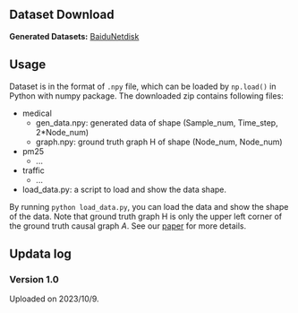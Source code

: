 ## Dataset Download

<!-- **Source Code for Generation Pipeline:** [CausalTime](https://github.com/jarrycyx/UNN/tree/main/CausalTime) -->

**Generated Datasets:** [BaiduNetdisk](https://pan.baidu.com/s/1yU6CpHG_7KSv2UoIl4BSJg?pwd=4ins) 

<!-- If the download link is invalid, please [contact us](../). -->

<!-- [TsinghuaCloud](https://cloud.tsinghua.edu.cn/d/3f1ca39aa8b64c0c8fc9/)   -->

## Usage

Dataset is in the format of `.npy` file, which can be loaded by `np.load()` in Python with numpy package. The downloaded zip contains following files:

- medical
    - gen_data.npy: generated data of shape (Sample_num, Time_step, 2*Node_num)
    - graph.npy: ground truth graph H of shape (Node_num, Node_num)
- pm25
    - ...
- traffic
    - ...
- load_data.py: a script to load and show the data shape.


By running `python load_data.py`, you can load the data and show the shape of the data. Note that ground truth graph H is only the upper left corner of the ground truth causal graph $A$. See our [paper](../paper) for more details.

## Updata log

### Version 1.0
Uploaded on 2023/10/9.